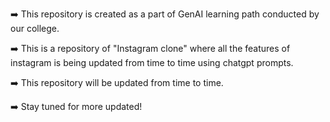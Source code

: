 ➡️ This repository is created as a part of GenAI learning path conducted by our college.

➡️ This is a repository of "Instagram clone" where all the features of instagram is being updated from time to time using chatgpt prompts.

➡️ This repository will be updated from time to time.

➡️ Stay tuned for more updated!
